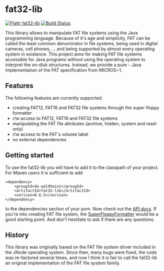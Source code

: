 fat32-lib
=========

[![Flattr fat32-lib](http://api.flattr.com/button/flattr-badge-large.png)](https://flattr.com/submit/auto?user_id=waldheinz&url=https://github.com/waldheinz/fat32-lib&title=fat32-lib&language=en&tags=github&category=software)
[![Build Status](https://travis-ci.org/waldheinz/fat32-lib.svg?branch=master)](https://travis-ci.org/waldheinz/fat32-lib)

This library allows to manipulate FAT file systems using the Java programming language.
Because of it's age and simplicity, FAT can be called the least common denominator in
file systems, being used in digital cameras, cell phones, ... and being supported by
almost every operating system in existence. This project aims for making FAT file
systems accessible for Java programs without using the operating system to interpret
the on-disk structures. Instead, we provide a pure - Java implementation of the FAT
specification from MICROS~1. 

Features
--------

The following features are currently supported:

  * creating FAT12, FAT16 and FAT32 file systems through the super floppy formatter
  * r/w access to FAT12, FAT16 and FAT32 file systems
  * manipulating the FAT file attributes (archive, hidden, system and read-only)
  * r/w access to the FAT's volume label
  * no external dependencies

Getting started
---------------

To use the fat32-lib you will have to add it to the classpath of your project. For Maven
users it is sufficient to add

~~~~
<dependency>
    <groupId>de.waldheinz</groupId>
    <artifactId>fat32-lib</artifactId>
    <version>0.6.5</version>
</dependency>
~~~~

to the dependencies section of your pom. Now check out the [API docs](http://waldheinz.github.io/fat32-lib/apidocs/). If you're into creating FAT file system, the [SuperFloppyFormatter](http://waldheinz.github.io/fat32-lib/apidocs/de/waldheinz/fs/fat/SuperFloppyFormatter.html) would be a good starting point. And don't hestitate to ask if there are any questions.

History
-------

This library was originally based on the FAT file system driver included in the JNode operating
system. Since then, many bugs were fixed, the code was re-factored several times, and now I think
it is fair to call the fat32-lib an original implementation of the FAT file system family.
